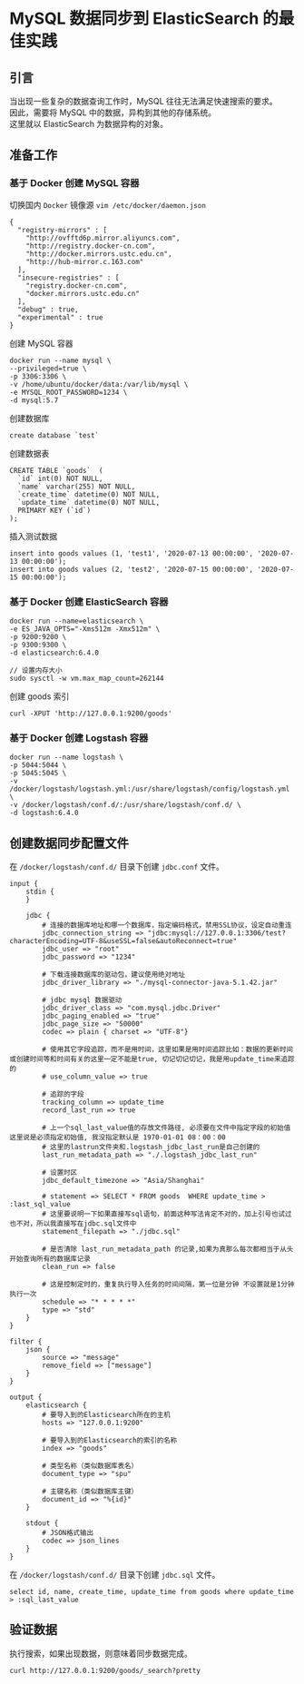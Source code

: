 # MySQL 数据同步到 ElasticSearch 的最佳实践

## 引言

当出现一些复杂的数据查询工作时，MySQL 往往无法满足快速搜索的要求。   
因此，需要将 MySQL 中的数据，异构到其他的存储系统。   
这里就以 ElasticSearch 为数据异构的对象。  

## 准备工作

### 基于 Docker 创建 MySQL 容器

切换国内 `Docker` 镜像源 `vim /etc/docker/daemon.json`

```
{
  "registry-mirrors" : [
    "http://ovfftd6p.mirror.aliyuncs.com",
    "http://registry.docker-cn.com",
    "http://docker.mirrors.ustc.edu.cn",
    "http://hub-mirror.c.163.com"
  ],
  "insecure-registries" : [
    "registry.docker-cn.com",
    "docker.mirrors.ustc.edu.cn"
  ],
  "debug" : true,
  "experimental" : true
}
```

创建 MySQL 容器

```
docker run --name mysql \
--privileged=true \
-p 3306:3306 \
-v /home/ubuntu/docker/data:/var/lib/mysql \
-e MYSQL_ROOT_PASSWORD=1234 \
-d mysql:5.7
```

创建数据库

```
create database `test`
```

创建数据表

```
CREATE TABLE `goods`  (
  `id` int(0) NOT NULL,
  `name` varchar(255) NOT NULL,
  `create_time` datetime(0) NOT NULL,
  `update_time` datetime(0) NOT NULL,
  PRIMARY KEY (`id`)
);
```

插入测试数据

```
insert into goods values (1, 'test1', '2020-07-13 00:00:00', '2020-07-13 00:00:00');
insert into goods values (2, 'test2', '2020-07-15 00:00:00', '2020-07-15 00:00:00');
```

### 基于 Docker 创建 ElasticSearch 容器

```
docker run --name=elasticsearch \
-e ES_JAVA_OPTS="-Xms512m -Xmx512m" \
-p 9200:9200 \
-p 9300:9300 \
-d elasticsearch:6.4.0

// 设置内存大小
sudo sysctl -w vm.max_map_count=262144
```

创建 goods 索引

```
curl -XPUT 'http://127.0.0.1:9200/goods'
```

### 基于 Docker 创建 Logstash 容器

```
docker run --name logstash \ 
-p 5044:5044 \
-p 5045:5045 \
-v /docker/logstash/logstash.yml:/usr/share/logstash/config/logstash.yml \
-v /docker/logstash/conf.d/:/usr/share/logstash/conf.d/ \ 
-d logstash:6.4.0
```

## 创建数据同步配置文件

在 `/docker/logstash/conf.d/` 目录下创建 `jdbc.conf` 文件。

```
input {
    stdin {
    }

    jdbc {
        # 连接的数据库地址和哪一个数据库，指定编码格式，禁用SSL协议，设定自动重连
        jdbc_connection_string => "jdbc:mysql://127.0.0.1:3306/test?characterEncoding=UTF-8&useSSL=false&autoReconnect=true"
        jdbc_user => "root"
        jdbc_password => "1234"

        # 下载连接数据库的驱动包，建议使用绝对地址
        jdbc_driver_library => "./mysql-connector-java-5.1.42.jar"

        # jdbc mysql 数据驱动
        jdbc_driver_class => "com.mysql.jdbc.Driver"
        jdbc_paging_enabled => "true"
        jdbc_page_size => "50000"
        codec => plain { charset => "UTF-8"}

        # 使用其它字段追踪，而不是用时间，这里如果是用时间追踪比如：数据的更新时间或创建时间等和时间有关的这里一定不能是true, 切记切记切记，我是用update_time来追踪的
        # use_column_value => true  

        # 追踪的字段
        tracking_column => update_time
        record_last_run => true

        # 上一个sql_last_value值的存放文件路径, 必须要在文件中指定字段的初始值  这里说是必须指定初始值, 我没指定默认是 1970-01-01 08：00：00
        # 这里的lastrun文件夹和.logstash_jdbc_last_run是自己创建的
        last_run_metadata_path => "./.logstash_jdbc_last_run"

        # 设置时区
        jdbc_default_timezone => "Asia/Shanghai"

        # statement => SELECT * FROM goods  WHERE update_time > :last_sql_value
        # 这里要说明一下如果直接写sql语句，前面这种写法肯定不对的，加上引号也试过也不对，所以我直接写在jdbc.sql文件中
        statement_filepath => "./jdbc.sql"

        # 是否清除 last_run_metadata_path 的记录,如果为真那么每次都相当于从头开始查询所有的数据库记录
        clean_run => false

        # 这是控制定时的，重复执行导入任务的时间间隔，第一位是分钟 不设置就是1分钟执行一次
        schedule => "* * * * *"
        type => "std"
    }
}

filter {
    json {
        source => "message"
        remove_field => ["message"]
    }
}

output {
    elasticsearch {
        # 要导入到的Elasticsearch所在的主机
        hosts => "127.0.0.1:9200"

        # 要导入到的Elasticsearch的索引的名称
        index => "goods"

        # 类型名称（类似数据库表名）
        document_type => "spu"

        # 主键名称（类似数据库主键）
        document_id => "%{id}"
    }

    stdout {
        # JSON格式输出
        codec => json_lines
    }
}
```

在 `/docker/logstash/conf.d/` 目录下创建 `jdbc.sql` 文件。

```
select id, name, create_time, update_time from goods where update_time > :sql_last_value
```

## 验证数据

执行搜索，如果出现数据，则意味着同步数据完成。

```
curl http://127.0.0.1:9200/goods/_search?pretty
```
